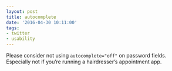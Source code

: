 ```yaml
---
layout: post
title: autocomplete
date: '2016-04-30 10:11:00'
tags:
- twitter
- usability
---
```


Please consider not using `autocomplete="off"` on password fields.
Especially not if you’re running a hairdresser’s appointment app.